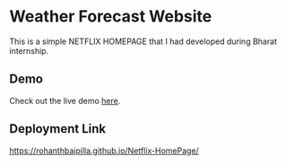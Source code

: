 # Weather Forecast Website

This is a simple NETFLIX HOMEPAGE that I had developed during Bharat internship.

## Demo

Check out the live demo [here](https://rohanthbaipilla.github.io/Netflix-HomePage/).

## Deployment Link

https://rohanthbaipilla.github.io/Netflix-HomePage/


